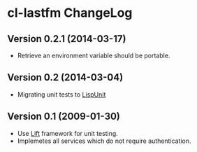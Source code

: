 # cl-lastfm ChangeLog

## Version 0.2.1 (2014-03-17)

- Retrieve an environment variable should be portable.

## Version 0.2 (2014-03-04)

- Migrating unit tests to [LispUnit](https://github.com/OdonataResearchLLC/lisp-unit)

## Version 0.1 (2009-01-30)

- Use [Lift](https://github.com/gwkkwg/lift) framework for unit testing.
- Implemetes all services which do not require authentication.
